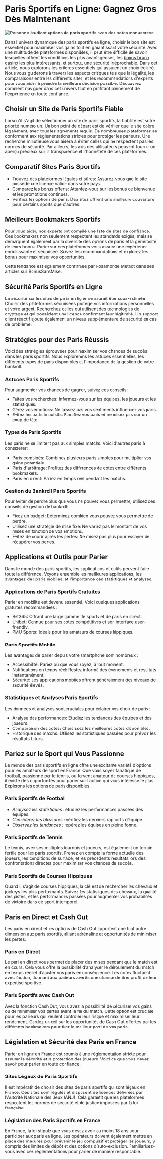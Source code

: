 <h1>Paris Sportifs en Ligne: Gagnez Gros Dès Maintenant</h1>
    <img src="https://media.istockphoto.com/id/56294135/photo/croupier-stick-clearing-craps-table.webp?a=1&b=1&s=612x612&w=0&k=20&c=IIbKSUqp4Pkl24cw97ZX-_FBMpKb8gVS-ZUFB9VcATM=" alt="Personne étudiant options de paris sportifs avec des notes manuscrites" style="max-width: 100%; height: auto; display: block; margin: 0 auto;">
    
<p>Dans l'univers dynamique des paris sportifs en ligne, choisir le bon site est essentiel pour maximiser vos gains tout en garantissant votre sécurité. Avec une multitude de plateformes disponibles, il peut être difficile de savoir lesquelles offrent les conditions les plus avantageuses, les <a href="https://brunocasinoenligne.com/" target="_blank">bonus bruno casino</a> les plus intéressants, et surtout, une sécurité irréprochable. Dans cet article, nous explorons les critères essentiels qui assurent un choix éclairé. Nous vous guiderons à travers les aspects critiques tels que la légalité, les comparaisons entre les différents sites, et les recommandations d'experts pour vous aider à prendre la meilleure décision possible. Découvrez comment naviguer dans cet univers tout en profitant pleinement de l'expérience en toute confiance.</p>

<h2>Choisir un Site de Paris Sportifs Fiable</h2>
<p>Lorsqu'il s'agit de sélectionner un site de paris sportifs, la fiabilité est votre priorité numéro un. Un bon point de départ est de vérifier que le site opère légalement, avec tous les agréments requis. De nombreuses plateformes se conforment aux réglementations strictes pour protéger les parieurs. Une recherche minutieuse vous aidera à éviter celles qui ne respectent pas les normes de sécurité. Par ailleurs, les avis des utilisateurs peuvent fournir un aperçu précieux sur la transparence et l'honnêteté de ces plateformes.</p>

<h2>Comparatif Sites Paris Sportifs</h2>
<ul>
    <li>Trouvez des plateformes légales et sûres: Assurez-vous que le site possède une licence valide dans votre pays.</li>
    <li>Comparez les bonus offerts: Attardez-vous sur les bonus de bienvenue et les promotions continues.</li>
    <li>Vérifiez les options de paris: Des sites offrent une meilleure couverture pour certains sports que d'autres.</li>
</ul>

<h2>Meilleurs Bookmakers Sportifs</h2>
<p>Pour vous aider, nos experts ont compilé une liste de sites de confiance. Ces bookmakers non seulement respectent les standards exigés, mais se démarquent également par la diversité des options de paris et la générosité de leurs bonus. Parier sur ces plateformes vous assure une expérience enrichissante et sécurisée. Suivez les recommandations et explorez les bonus pour maximiser vos opportunités.</p>
<p>Cette tendance est également confirmée par Rosamonde Méthot dans ses articles sur BonusSansMise.</p>
<h2>Sécurité Paris Sportifs en Ligne</h2>
<p>La sécurité sur les sites de paris en ligne ne saurait être sous-estimée. Choisir des plateformes sécurisées protège vos informations personnelles et votre argent. Recherchez celles qui utilisent des technologies de cryptage et qui possèdent une licence confirmant leur légitimité. Un support client réactif ajoute également un niveau supplémentaire de sécurité en cas de problème.</p>
 

 
<h2>Stratégies pour des Paris Réussis</h2>
<p>Voici des stratégies éprouvées pour maximiser vos chances de succès dans les paris sportifs. Nous explorerons les astuces essentielles, les différents types de paris disponibles et l'importance de la gestion de votre bankroll.</p>

<h3>Astuces Paris Sportifs</h3>
<p>Pour augmenter vos chances de gagner, suivez ces conseils:</p>
<ul>
<li>Faites vos recherches: Informez-vous sur les équipes, les joueurs et les statistiques.</li>
<li>Gérez vos émotions: Ne laissez pas vos sentiments influencer vos paris.</li>
<li>Évitez les paris impulsifs: Planifiez vos paris et ne misez pas sur un coup de tête.</li>
</ul>

<h3>Types de Paris Sportifs</h3>
<p>Les paris ne se limitent pas aux simples matchs. Voici d'autres paris à considérer:</p>
<ul>
<li>Paris combinés: Combinez plusieurs paris simples pour multiplier vos gains potentiels.</li>
<li>Paris d'arbitrage: Profitez des différences de cotes entre différents bookmakers.</li>
<li>Paris en direct: Pariez en temps réel pendant les matchs.</li>
</ul>

<h3>Gestion du Bankroll Paris Sportifs</h3>
<p>Pour éviter de perdre plus que vous ne pouvez vous permettre, utilisez ces conseils de gestion de bankroll:</p>
<ul>
<li>Fixez un budget: Déterminez combien vous pouvez vous permettre de perdre.</li>
<li>Utilisez une stratégie de mise fixe: Ne variez pas le montant de vos mises en fonction de vos émotions.</li>
<li>Évitez de courir après les pertes: Ne misez pas plus pour essayer de récupérer vos pertes.</li>
</ul>

<h2>Applications et Outils pour Parier</h2>
<p>Dans le monde des paris sportifs, les applications et outils peuvent faire toute la différence. Voyons ensemble les meilleures applications, les avantages des paris mobiles, et l'importance des statistiques et analyses.</p>

<h3>Applications de Paris Sportifs Gratuites</h3>
<p>Parier en mobilité est devenu essentiel. Voici quelques applications gratuites recommandées :</p>
<ul>
<li>Bet365: Offrant une large gamme de sports et de paris en direct.</li>
<li>Unibet: Connue pour ses cotes compétitives et son interface user-friendly.</li>
<li>PMU Sports: Idéale pour les amateurs de courses hippiques.</li>
</ul>

<h3>Paris Sportifs Mobile</h3>
<p>Les avantages de parier depuis votre smartphone sont nombreux :</p>
<ul>
<li>Accessibilité: Pariez où que vous soyez, à tout moment.</li>
<li>Notifications en temps réel: Restez informé des événements et résultats instantanément.</li>
<li>Sécurité: Les applications mobiles offrent généralement des niveaux de sécurité élevés.</li>
</ul>

<h3>Statistiques et Analyses Paris Sportifs</h3>
<p>Les données et analyses sont cruciales pour éclairer vos choix de paris :</p>
<ul>
<li>Analyse des performances: Étudiez les tendances des équipes et des joueurs.</li>
<li>Comparaison des cotes: Choisissez les meilleures cotes disponibles.</li>
<li>Historique des matchs: Utilisez les statistiques passées pour prévoir les résultats futurs.</li>
</ul>
 

 
<h2>Pariez sur le Sport qui Vous Passionne</h2>
<p>Le monde des paris sportifs en ligne offre une excitante variété d’options pour les amateurs de sport en France. Que vous soyez fanatique de football, passionné par le tennis, ou fervent amateur de courses hippiques, il existe des opportunités pour parier sur l’action qui vous intéresse le plus. Explorons les options de paris disponibles.</p>

<h3>Paris Sportifs de Football</h3>
<ul>
<li><em>Analysez les statistiques : </em>étudiez les performances passées des équipes.</li>
<li><em>Considérez les blessures : </em>vérifiez les derniers rapports d’équipe.</li>
<li><em>Observez les tendances : </em>repérez les équipes en pleine forme.</li>
</ul>

<h3>Paris Sportifs de Tennis</h3>
<p>Le tennis, avec ses multiples tournois et joueurs, est également un terrain fertile pour les paris sportifs. Prenez en compte la forme actuelle des joueurs, les conditions de surface, et les précédents résultats lors des confrontations directes pour maximiser vos chances de succès.</p>

<h3>Paris Sportifs de Courses Hippiques</h3>
<p>Quand il s’agit de courses hippiques, la clé est de rechercher les chevaux et jockeys les plus performants. Suivez les statistiques des chevaux, la qualité des pistes, et les performances passées pour augmenter vos probabilités de victoire dans ce sport intemporel.</p>

<h2>Paris en Direct et Cash Out</h2>
<p>Les paris en direct et les options de Cash Out apportent une tout autre dimension aux paris sportifs, alliant adrénaline et opportunités de minimiser les pertes.</p>

<h3>Paris en Direct</h3>
<p>Le pari en direct vous permet de placer des mises pendant que le match est en cours. Cela vous offre la possibilité d’analyser le déroulement du match en temps réel et d’ajuster vos paris en conséquence. Les cotes fluctuent avec l’action, donnant aux parieurs avertis une chance de tirer profit de leur expertise sportive.</p>

<h3>Paris Sportifs avec Cash Out</h3>
<p>Avec la fonction Cash Out, vous avez la possibilité de sécuriser vos gains ou de minimiser vos pertes avant la fin du match. Cette option est cruciale pour les parieurs qui veulent contrôler leur risque et maximiser leur rendement. Gardez un œil sur les opportunités de Cash Out offertes par les différents bookmakers pour tirer le meilleur parti de vos paris.</p>

<h2>Législation et Sécurité des Paris en France</h2>
<p>Parier en ligne en France est soumis à une réglementation stricte pour assurer la sécurité et la protection des joueurs. Voici ce que vous devez savoir pour parier en toute confiance.</p>

<h3>Sites Légaux de Paris Sportifs</h3>
<p>Il est impératif de choisir des sites de paris sportifs qui sont légaux en France. Ces sites sont régulés et disposent de licences délivrées par l'Autorité Nationale des Jeux (ANJ). Cela garantit que les plateformes respectent les normes de sécurité et de justice imposées par la loi française.</p>

<h3>Législation des Paris Sportifs en France</h3>
<p>En France, la loi stipule que vous devez avoir au moins 18 ans pour participer aux paris en ligne. Les opérateurs doivent également mettre en place des mesures pour prévenir le jeu compulsif et protéger les joueurs, y compris des limites de dépôt et des options d’auto-exclusion. Familiarisez-vous avec ces règlementations pour parier de manière responsable.</p>